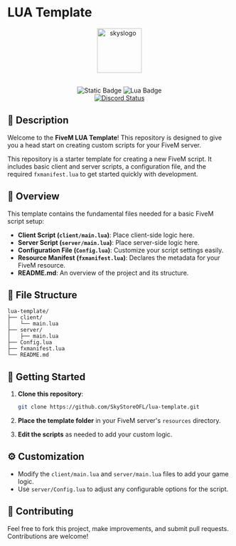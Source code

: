 # LUA Template

<div align="center">

<img src="https://images.weserv.nl/?url=cdn.discordapp.com/icons/1092133908583288933/df2166cf0bfd95dc46e50998ba3e2539.webp?v=4&h=300&w=300&fit=cover&mask=circle&maxage=7d" alt="skyslogo" width="100" height="100"/>
<br>
<br>
</div>

<div align="center">

![Static Badge](https://img.shields.io/badge/mission-Making_your_live_easier-blue)
![Lua Badge](https://img.shields.io/badge/Lua-2C2D72?logo=lua&logoColor=fff&style=flat)
<br/>
<a href="https://discord.gg/EuWWfcAMWF" title=""><img alt="Discord Status" src="https://discordapp.com/api/guilds/1092133908583288933/widget.png"></a>

</div>

## 📃 Description

Welcome to the **FiveM LUA Template**! This repository is designed to give you a head start on creating custom scripts for your FiveM server.

This repository is a starter template for creating a new FiveM script. It includes basic client and server scripts, a configuration file, and the required `fxmanifest.lua` to get started quickly with development.

## 👀 Overview

This template contains the fundamental files needed for a basic FiveM script setup:

-   **Client Script (`client/main.lua`)**: Place client-side logic here.
-   **Server Script (`server/main.lua`)**: Place server-side logic here.
-   **Configuration File (`Config.lua`)**: Customize your script settings easily.
-   **Resource Manifest (`fxmanifest.lua`)**: Declares the metadata for your FiveM resource.
-   **README.md**: An overview of the project and its structure.

## 📁 File Structure

```
lua-template/
├── client/
│   └── main.lua
├── server/
│   ├── main.lua
├── Config.lua
├── fxmanifest.lua
└── README.md
```

## 🚩 Getting Started

1. **Clone this repository**:

    ```bash
    git clone https://github.com/SkyStoreOFL/lua-template.git
    ```

2. **Place the template folder** in your FiveM server's `resources` directory.

3. **Edit the scripts** as needed to add your custom logic.

## ⚙ Customization

-   Modify the `client/main.lua` and `server/main.lua` files to add your game logic.
-   Use `server/Config.lua` to adjust any configurable options for the script.

## 🤝 Contributing

Feel free to fork this project, make improvements, and submit pull requests. Contributions are welcome!
